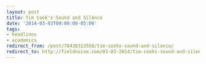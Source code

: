 ```yaml
---
layout: post 
title: Tim Cook's Sound and Silence 
date: '2014-03-03T09:00:00-05:00' 
tags: 
- headlines 
- academics 
redirect_from: /post/78438313558/tim-cooks-sound-and-silence/
redirect_to: http://fieldnoise.com/03-03-2014/tim-cooks-sound-and-silence
--- 
```



